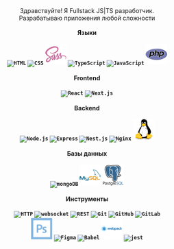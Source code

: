 <div align="center" >Здравствуйте! Я Fullstack JS|TS разработчик.</div>
<div align="center" >Разрабатываю приложения любой сложности</div>
</br>


<div align="center" >
    <div><strong>Языки<strong></div>
    </br>    
    <div>               
      <code><img width="50" src="https://user-images.githubusercontent.com/25181517/192158954-f88b5814-d510-4564-b285-dff7d6400dad.png" alt="HTML" title="HTML"/></code>
      <code><img width="50" src="https://user-images.githubusercontent.com/25181517/183898674-75a4a1b1-f960-4ea9-abcb-637170a00a75.png" alt="CSS" title="CSS"/></code>
      <code><img width="50" src="https://raw.githubusercontent.com/devicons/devicon/master/icons/sass/sass-original.svg" alt="sass" title="sass"/></code>
      <code><img width="50" src="https://user-images.githubusercontent.com/25181517/183890598-19a0ac2d-e88a-4005-a8df-1ee36782fde1.png" alt="TypeScript" title="TypeScript"/></code>
      <code><img width="50" src="https://user-images.githubusercontent.com/25181517/117447155-6a868a00-af3d-11eb-9cfe-245df15c9f3f.png" alt="JavaScript" title="JavaScript"/></code>
      <code><img width="50" src="https://raw.githubusercontent.com/devicons/devicon/master/icons/php/php-original.svg" alt="php" title="php"/></code>
    </div>
    </br> 
    <div>Frontend</div>
    </br>
    <div>               
      <code><img width="50" src="https://user-images.githubusercontent.com/25181517/183897015-94a058a6-b86e-4e42-a37f-bf92061753e5.png" alt="React" title="React"/></code>
      <code><img width="50" src="https://github.com/marwin1991/profile-technology-icons/assets/136815194/5f8c622c-c217-4649-b0a9-7e0ee24bd704" alt="Next.js" title="Next.js"/></code>
    </div>
    </br> 
    <div>Backend</div>
    </br>    
    <div>
      <code><img width="50" src="https://user-images.githubusercontent.com/25181517/183568594-85e280a7-0d7e-4d1a-9028-c8c2209e073c.png" alt="Node.js" title="Node.js"/></code>
      <code><img width="50" src="https://user-images.githubusercontent.com/25181517/183859966-a3462d8d-1bc7-4880-b353-e2cbed900ed6.png" alt="Express" title="Express"/></code>
      <code><img width="50" src="https://github.com/marwin1991/profile-technology-icons/assets/136815194/519bfaf3-c242-431e-a269-876979f05574" alt="Nest.js" title="Nest.js"/></code>
      <code><img width="50" src="https://user-images.githubusercontent.com/25181517/183345125-9a7cd2e6-6ad6-436f-8490-44c903bef84c.png" alt="Nginx" title="Nginx"/></code>
      <code><img width="50" src="https://raw.githubusercontent.com/devicons/devicon/master/icons/linux/linux-original.svg" alt="linux" title="linux" /></code>
    </div>
    </br> 
    <div>Базы данных</div>
    </br>    
    <div>
      <code><img width="50" src="https://user-images.githubusercontent.com/25181517/182884177-d48a8579-2cd0-447a-b9a6-ffc7cb02560e.png" alt="mongoDB" title="mongoDB"/></code>
      <code><img width="50" src="https://raw.githubusercontent.com/devicons/devicon/master/icons/mysql/mysql-original-wordmark.svg" alt="mysql" title="mysql"/></code>
      <code><img width="50" src="https://raw.githubusercontent.com/devicons/devicon/master/icons/postgresql/postgresql-original-wordmark.svg" alt="postgresql" title="postgresql"/></code>
    </div>
    </br>   
    <div>Инструменты</div>
    </br>    
    <div>
        <code><img width="50" src="https://user-images.githubusercontent.com/25181517/192107854-765620d7-f909-4953-a6da-36e1ef69eea6.png" alt="HTTP" title="HTTP"/></code>
        <code><img width="50" src="https://user-images.githubusercontent.com/25181517/187070862-03888f18-2e63-4332-95fb-3ba4f2708e59.png" alt="websocket" title="websocket"/></code>
        <code><img width="50" src="https://user-images.githubusercontent.com/25181517/192107858-fe19f043-c502-4009-8c47-476fc89718ad.png" alt="REST" title="REST"/></code>
        <code><img width="50" src="https://user-images.githubusercontent.com/25181517/192108372-f71d70ac-7ae6-4c0d-8395-51d8870c2ef0.png" alt="Git" title="Git"/></code>
        <code><img width="50" src="https://user-images.githubusercontent.com/25181517/192108374-8da61ba1-99ec-41d7-80b8-fb2f7c0a4948.png" alt="GitHub" title="GitHub"/></code>
        <code><img width="50" src="https://user-images.githubusercontent.com/25181517/192108376-c675d39b-90f6-4073-bde6-5a9291644657.png" alt="GitLab" title="GitLab"/></code>
    </div>
    <div>   
        <code><img width="50" src="https://raw.githubusercontent.com/devicons/devicon/master/icons/photoshop/photoshop-line.svg" alt="photoshop" title="photoshop"/></code>
        <code><img width="50" src="https://user-images.githubusercontent.com/25181517/189715289-df3ee512-6eca-463f-a0f4-c10d94a06b2f.png" alt="Figma" title="Figma"/></code>
        <code><img width="50"  src="https://www.vectorlogo.zone/logos/babeljs/babeljs-icon.svg" alt="Babel" title="Babel"/></code>
        <code><img width="50" src="https://raw.githubusercontent.com/devicons/devicon/d00d0969292a6569d45b06d3f350f463a0107b0d/icons/webpack/webpack-original-wordmark.svg" alt="webpack" title="webpack"></code>
        <code><img width="50" src="https://www.vectorlogo.zone/logos/jestjsio/jestjsio-icon.svg" alt="jest" title="jest"/></code>        
    </div>
</div> 



